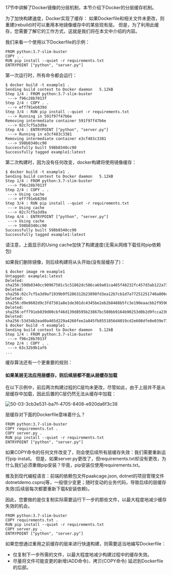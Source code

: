 17节中讲解了Docker镜像的分层机制，本节介绍下Docker的分层缓存机制。

为了加快构建速度，Docker实现了缓存：
如果Dockerfile和相关文件未更改，则重建(rebuild)时可以重用本地镜像缓存中的某些现有层。
但是，为了利用此缓存，您需要了解它的工作方式，这就是我们将在本文中介绍的内容。


我们来看一个使用以下Dockerfile的示例：
```
FROM python:3.7-slim-buster
COPY . .
RUN pip install --quiet -r requirements.txt
ENTRYPOINT ["python", "server.py"]
```

第一次运行时，所有命令都会运行：
```
$ docker build -t example1 .
Sending build context to Docker daemon   5.12kB
Step 1/4 : FROM python:3.7-slim-buster
 ---> f96c28b7013f
Step 2/4 : COPY . .
 ---> eff791eb839d
Step 3/4 : RUN pip install --quiet -r requirements.txt
 ---> Running in 591f97f47b6e
Removing intermediate container 591f97f47b6e
 ---> 02c7cf5a3d9a
Step 4/4 : ENTRYPOINT ["python", "server.py"]
 ---> Running in e3cf483c3381
Removing intermediate container e3cf483c3381
 ---> 598b0340cc90
Successfully built 598b0340cc90
Successfully tagged example1:latest
```


第二次构建时，因为没有任何改变，docker构建将使用镜像缓存：
```
$ docker build -t example1 .
Sending build context to Docker daemon   5.12kB
Step 1/4 : FROM python:3.7-slim-buster
 ---> f96c28b7013f
Step 2/4 : COPY . .
 ---> Using cache
 ---> eff791eb839d
Step 3/4 : RUN pip install --quiet -r requirements.txt
 ---> Using cache
 ---> 02c7cf5a3d9a
Step 4/4 : ENTRYPOINT ["python", "server.py"]
 ---> Using cache
 ---> 598b0340cc90
Successfully built 598b0340cc90
Successfully tagged example1:latest
```

请注意，上面显示的Using cache加快了构建速度(无需从网络下载任何pip依赖包)

如果我们删除镜像，则后续构建将从头开始(没有层缓存了)：
```
$ docker image rm example1
Untagged: example1:latest
Deleted: sha256:598b0340cc90967501c5c51862dc586ca69a01ca465f48232fc457d3ab122a73
Deleted: sha256:02c7cf5a3d9af1939b9f5286312b23898fd3ea12b7cb1d7a77251251740a806c
Deleted: sha256:d9e9602d9c3fd7381a8e1de301dc4345be2eb2b8488b5fc3e190eaacbb2f9596
Deleted: sha256:eff791eb839d00cbf46d139d8595b23867bc580bb9164b90253d0b2d9fcca236
Deleted: sha256:53d34b2ead0a465d229a4260fee2a845fb8551856d4019cd2e608dfe0e039e77
$ docker build -t example1 .
Sending build context to Docker daemon   5.12kB
Step 1/4 : FROM python:3.7-slim-buster
 ---> f96c28b7013f
Step 2/4 : COPY . .
 ---> 63c32b9b1af6
...
```

缓存算法还有一个更重要的规则：

#### 如果某层无法应用层缓存，则后续层都不能从层缓存加载
在以下示例中，前后两次构建过程的C层均未更改，尽管如此，由于上层并不是从层缓存中加载，因此后置的C层仍然无法从缓存中加载：

![50-03-3cb3e531-ba7f-4705-8408-e920da6f3c38](https://gitee.com/finley/upic/raw/master/uPic/2020/05/25/50-03-3cb3e531-ba7f-4705-8408-e920da6f3c38.png)


层缓存对下面的Dockerfile意味着什么？
```
FROM python:3.7-slim-buster
COPY requirements.txt .
COPY server.py .
RUN pip install --quiet -r requirements.txt
ENTRYPOINT ["python", "server.py"]
```

如果COPY命令的任何文件改变了，则会使后续所有层缓存失效：我们需要重新运行pip install。
但是，如果server.py更改了，但requirements.txt却没有更改，为什么我们必须重做pip安装？毕竟，pip安装仅使用requirements.txt。

推及到现代编程语言：前端的依赖包文件paakcage.json, dotnet的项目管理文件dotnetdemo.csproj等，一般很少变更；随时变动的业务代码，导致后续的层缓存失效(后续层每次都要重新下载&安装依赖)。

因此，您要做的是仅复制实际需要运行下一步的那些文件，以最大程度地减少缓存失效的机会。

```
FROM python:3.7-slim-buster
COPY requirements.txt .
RUN pip install --quiet -r requirements.txt
COPY server.py .
ENTRYPOINT ["python", "server.py"]
```

如果您想通过重用之前缓存的层来进行快速构建，则需要适当地编写Dockerfile：

* 仅复制下一步所需的文件，以最大程度地减少构建过程中的缓存失效。
* 尽量将文件可能变更的新增(ADD命令)、拷贝(COPY命令) 延迟到Dockerfile的后部。
